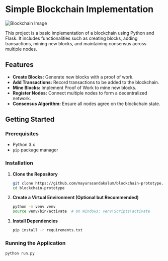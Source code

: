 # Simple Blockchain Implementation

![Blockchain Image](/assets/3d-rendering-blockchain-technology.jpg)

This project is a basic implementation of a blockchain using Python and Flask. It includes functionalities such as creating blocks, adding transactions, mining new blocks, and maintaining consensus across multiple nodes.

## Features

- **Create Blocks:** Generate new blocks with a proof of work.
- **Add Transactions:** Record transactions to be added to the blockchain.
- **Mine Blocks:** Implement Proof of Work to mine new blocks.
- **Register Nodes:** Connect multiple nodes to form a decentralized network.
- **Consensus Algorithm:** Ensure all nodes agree on the blockchain state.

## Getting Started

### Prerequisites

- Python 3.x
- `pip` package manager

### Installation

1. **Clone the Repository**

    ```bash
    git clone https://github.com/mayurasandakalum/blockchain-prototype.git
    cd blockchain-prototype
    ```

2. **Create a Virtual Environment (Optional but Recommended)**

    ```bash
    python -m venv venv
    source venv/bin/activate  # On Windows: venv\Scripts\activate
    ```

3. **Install Dependencies**

    ```bash
    pip install -r requirements.txt
    ```

### Running the Application

```bash
python run.py
